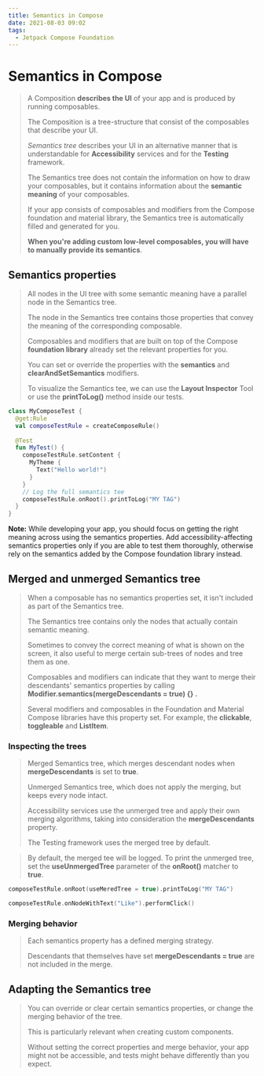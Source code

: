 ```yaml
---
title: Semantics in Compose
date: 2021-08-03 09:02
tags:
  - Jetpack Compose Foundation
---
```


# Semantics in Compose

> A Composition **describes the UI** of your app and is produced by running composables.
>
> The Composition is a tree-structure that consist of the composables that describe your UI.
>
> *Semantics tree* describes your UI in an alternative manner that is understandable for **Accessibility** services and for the **Testing** framework.
>
> The Semantics tree does not contain the information on how to draw your composables, but it contains information about the **semantic meaning** of your composables.
>
> If your app consists of composables and modifiers from the Compose foundation and material library, the Semantics tree is automatically filled and generated for you.
>
> **When you're adding custom low-level composables, you will have to manually provide its semantics**.

## Semantics properties

> All nodes in the UI tree with some semantic meaning have a parallel node in the Semantics tree.
>
> The node in the Semantics tree contains those properties that convey the meaning of the corresponding composable.
>
> Composables and modifiers that are built on top of the Compose **foundation library** already set the relevant properties for you.
>
> You can set or override the properties with the **semantics** and **clearAndSetSemantics** modifiers.
>
> To visualize the Semantics tee, we can use the **Layout Inspector** Tool or use the **printToLog()** method inside our tests.

```kotlin
class MyComposeTest {
  @get:Rule
  val composeTestRule = createComposeRule()
  
  @Test
  fun MyTest() {
    composeTestRule.setContent {
      MyTheme {
        Text("Hello world!")
      }
    }
    // Log the full semantics tee
    composeTestRule.onRoot().printToLog("MY TAG")
  }
}
```

**Note:** While developing your app, you should focus on getting the right meaning across using the semantics properties. Add accessibility-affecting semantics properties only if you are able to test them thoroughly, otherwise rely on the semantics added by the Compose foundation library instead.

## Merged and unmerged Semantics tree

> When a composable has no semantics properties set, it isn't included as part of the Semantics tree.
>
> The Semantics tree contains only the nodes that actually contain semantic meaning.
>
> Sometimes to convey the correct meaning of what is shown on the screen, it also useful to merge certain sub-trees of nodes and tree them as one.
>
> Composables and modifiers can indicate that they want to merge their descendants' semantics properties by calling **Modifier.semantics(mergeDescendants = true) {} .** 
>
> Several modifiers and composables in the Foundation and Material Compose libraries have this property set. For example, the **clickable**, **toggleable** and **ListItem**. 

### Inspecting the trees

> Merged Semantics tree, which merges descendant nodes when **mergeDescendants** is set to **true**. 
>
> Unmerged Semantics tree, which does not apply the merging, but keeps every node intact.
>
> Accessibility services use the unmerged tree and apply their own merging algorithms, taking into consideration the **mergeDescendants** property.
>
> The Testing framework uses the merged tree by default.

> By default, the merged tee will be logged. To print the unmerged tree, set the **useUnmergedTree** parameter of the **onRoot()** matcher to **true**.

```kotlin
composeTestRule.onRoot(useMeredTree = true).printToLog("MY TAG")

composeTestRule.onNodeWithText("Like").performClick()
```

### Merging behavior

> Each semantics property has a defined merging strategy.
>
> Descendants that themselves have set **mergeDescendants = true** are not included in the merge.

## Adapting the Semantics tree

> You can override or clear certain semantics properties, or change the merging behavior of the tree.
>
> This is particularly relevant when creating custom components.
>
> Without setting the correct properties and merge behavior, your app might not be accessible, and tests might behave differently than you expect.